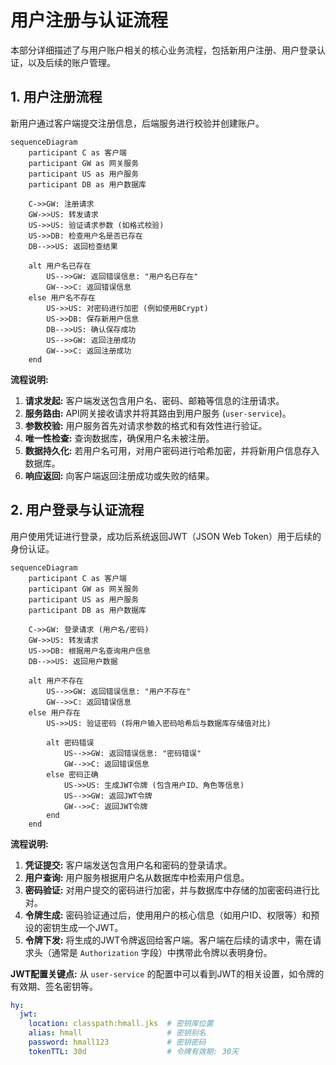 # 用户注册与认证流程

本部分详细描述了与用户账户相关的核心业务流程，包括新用户注册、用户登录认证，以及后续的账户管理。

## 1. 用户注册流程

新用户通过客户端提交注册信息，后端服务进行校验并创建账户。

```mermaid
sequenceDiagram
    participant C as 客户端
    participant GW as 网关服务
    participant US as 用户服务
    participant DB as 用户数据库
    
    C->>GW: 注册请求
    GW->>US: 转发请求
    US->>US: 验证请求参数 (如格式校验)
    US->>DB: 检查用户名是否已存在
    DB-->>US: 返回检查结果
    
    alt 用户名已存在
        US-->>GW: 返回错误信息: "用户名已存在"
        GW-->>C: 返回错误信息
    else 用户名不存在
        US->>US: 对密码进行加密 (例如使用BCrypt)
        US->>DB: 保存新用户信息
        DB-->>US: 确认保存成功
        US-->>GW: 返回注册成功
        GW-->>C: 返回注册成功
    end
```

**流程说明:**
1.  **请求发起:** 客户端发送包含用户名、密码、邮箱等信息的注册请求。
2.  **服务路由:** API网关接收请求并将其路由到用户服务 (`user-service`)。
3.  **参数校验:** 用户服务首先对请求参数的格式和有效性进行验证。
4.  **唯一性检查:** 查询数据库，确保用户名未被注册。
5.  **数据持久化:** 若用户名可用，对用户密码进行哈希加密，并将新用户信息存入数据库。
6.  **响应返回:** 向客户端返回注册成功或失败的结果。

## 2. 用户登录与认证流程

用户使用凭证进行登录，成功后系统返回JWT（JSON Web Token）用于后续的身份认证。

```mermaid
sequenceDiagram
    participant C as 客户端
    participant GW as 网关服务
    participant US as 用户服务
    participant DB as 用户数据库
    
    C->>GW: 登录请求 (用户名/密码)
    GW->>US: 转发请求
    US->>DB: 根据用户名查询用户信息
    DB-->>US: 返回用户数据
    
    alt 用户不存在
        US-->>GW: 返回错误信息: "用户不存在"
        GW-->>C: 返回错误信息
    else 用户存在
        US->>US: 验证密码 (将用户输入密码哈希后与数据库存储值对比)
        
        alt 密码错误
            US-->>GW: 返回错误信息: "密码错误"
            GW-->>C: 返回错误信息
        else 密码正确
            US->>US: 生成JWT令牌 (包含用户ID、角色等信息)
            US-->>GW: 返回JWT令牌
            GW-->>C: 返回JWT令牌
        end
    end
```

**流程说明:**
1.  **凭证提交:** 客户端发送包含用户名和密码的登录请求。
2.  **用户查询:** 用户服务根据用户名从数据库中检索用户信息。
3.  **密码验证:** 对用户提交的密码进行加密，并与数据库中存储的加密密码进行比对。
4.  **令牌生成:** 密码验证通过后，使用用户的核心信息（如用户ID、权限等）和预设的密钥生成一个JWT。
5.  **令牌下发:** 将生成的JWT令牌返回给客户端。客户端在后续的请求中，需在请求头（通常是 `Authorization` 字段）中携带此令牌以表明身份。

**JWT配置关键点:**
从 `user-service` 的配置中可以看到JWT的相关设置，如令牌的有效期、签名密钥等。
```yaml
hy:
  jwt:
    location: classpath:hmall.jks  # 密钥库位置
    alias: hmall                   # 密钥别名
    password: hmall123             # 密钥密码
    tokenTTL: 30d                  # 令牌有效期: 30天
``` 